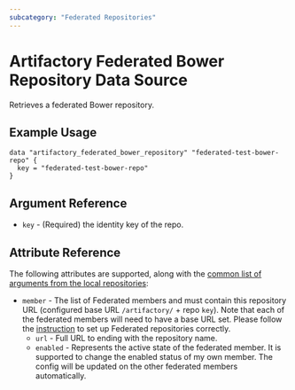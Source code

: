 ```yaml
---
subcategory: "Federated Repositories"
---
```

# Artifactory Federated Bower Repository Data Source

Retrieves a federated Bower repository.

## Example Usage

```hcl
data "artifactory_federated_bower_repository" "federated-test-bower-repo" {
  key = "federated-test-bower-repo"
}
```

## Argument Reference

* `key` - (Required) the identity key of the repo.

## Attribute Reference

The following attributes are supported, along with the [common list of arguments from the local repositories](local.md):

* `member` - The list of Federated members and must contain this repository URL (configured base URL
  `/artifactory/` + repo `key`). Note that each of the federated members will need to have a base URL set.
  Please follow the [instruction](https://www.jfrog.com/confluence/display/JFROG/Working+with+Federated+Repositories#WorkingwithFederatedRepositories-SettingUpaFederatedRepository)
  to set up Federated repositories correctly.
    * `url` - Full URL to ending with the repository name.
    * `enabled` - Represents the active state of the federated member. It is supported to change the enabled
      status of my own member. The config will be updated on the other federated members automatically.
